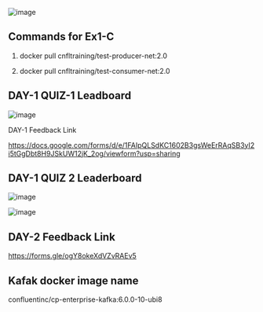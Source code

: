 ![image](https://github.com/user-attachments/assets/4e6be78c-e8de-4a16-acb2-bb29a60394fa)

## Commands for Ex1-C

1.  docker pull cnfltraining/test-producer-net:2.0

2.  docker pull cnfltraining/test-consumer-net:2.0

## DAY-1 QUIZ-1 Leadboard

![image](https://github.com/user-attachments/assets/40df7fc2-83f8-4d4f-9b9b-f81a238397fb)

DAY-1 Feedback Link

https://docs.google.com/forms/d/e/1FAIpQLSdKC1602B3gsWeErRAqSB3yI2i5tGgDbt8H9JSkUW12jK_2og/viewform?usp=sharing

## DAY-1 QUIZ 2 Leaderboard

![image](https://github.com/user-attachments/assets/581e178c-a4f1-4666-ab29-a42960596c3f)

![image](https://github.com/user-attachments/assets/3eb84a93-845c-4274-bf9f-b7f1963af0a6)


## DAY-2 Feedback Link

https://forms.gle/ogY8okeXdVZvRAEv5


## Kafak docker image name

confluentinc/cp-enterprise-kafka:6.0.0-10-ubi8



